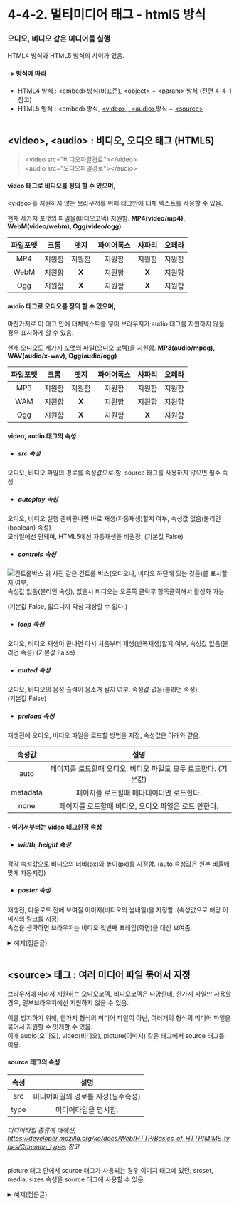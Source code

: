 # 4-4-2. 멀티미디어 태그 - html5 방식
### 오디오, 비디오 같은 미디어를 실행 
HTML4 방식과 HTML5 방식의 차이가 있음.  

#### -> 방식에 따라
- HTML4 방식 : \<embed>방식(비표준), \<object> + \<param> 방식 (전편 4-4-1 참고)
- HTML5 방식 : \<embed>방식</a>, <a href="#video">\<video> , \<audio></a>방식 + <a href="#source">\<source></a>
<br><br> 

## \<video>, \<audio> : 비디오, 오디오 태그 (HTML5) <a name="video"></a>
> \<video src="비디오파일경로">\</video>  
\<audio src="오디오파일경로">\</audio>

#### video 태그로 비디오를 정의 할 수 있으며,
\<video>를 지원하지 않는 브라우저를 위해 태그안에 대체 텍스트를 사용할 수 있음.

현재 세가지 포맷의 파일을(비디오코덱) 지원함. __MP4(video/mp4), WebM(video/webm), Ogg(video/ogg)__

파일포맷|크롬|엣지|파이어폭스|사파리|오페라
:---:|:---:|:---:|:---:|:---:|:---:
MP4|지원함|지원함|지원함|지원함|지원함
WebM|지원함|**X**|지원함|**X**|지원함
Ogg|지원함|**X**|지원함|**X**|지원함

#### audio 태그로 오디오를 정의 할 수 있으며,
마찬가지로 이 태그 안에 대체텍스트를 넣어 브라우저가 audio 태그를 지원하지 않을 경우 표시하게 할 수 있음.

현재 오디오도 세가지 포맷의 파일(오디오 코텍)을 지원함. __MP3(audio/mpeg), WAV(audio/x-wav), Ogg(audio/ogg)__

파일포맷|크롬|엣지|파이어폭스|사파리|오페라
:---:|:---:|:---:|:---:|:---:|:---:
MP3|지원함|지원함|지원함|지원함|지원함
WAM|지원함|**X**|지원함|지원함|지원함
Ogg|지원함|**X**|지원함|**X**|지원함

#### video, audio 태그의 속성
- ##### src 속성
오디오, 비디오 파일의 경로를 속성값으로 함. source 태그를 사용하지 않으면 필수 속성
- ##### autoplay 속성
오디오, 비디오 실행 준비끝나면 바로 재생(자동재생)할지 여부, 속성값 없음(불리언(boolean) 속성)  
모바일에선 안돼며, HTML5에선 자동재생을 비권장.
(기본값 False)
- ##### controls 속성
![컨트롤박스](https://user-images.githubusercontent.com/48408417/78906368-392d5780-7aba-11ea-9b40-b2faf2514d04.png)
위 사진 같은 컨트롤 박스(오디오나, 비디오 하단에 있는 것들)를 표시할지 여부,  
속성값 없음(불리언 속성), 없을시 비디오는 오른쪽 클릭후 항목클릭해서 활성화 가능.  

(기본값 False, 없으니까 막상 재상할 수 없다.)
- ##### loop 속성
오디오, 비디오 재생이 끝나면 다시 처음부터 재생(반복재생)할지 여부, 속성값 없음(불리언 속성)
(기본값 False)  
- ##### muted 속성
오디오, 비디오의 음성 출력이 음소거 될지 여부, 속성값 없음(불리언 속성)  
(기본값 False)
- ##### preload 속성
재생전에 오디오, 비디오 파일을 로드할 방법을 지정, 속성값은 아래와 같음.  

속성값|설명
:---:|:---:
auto|페이지를 로드할때 오디오, 비디오 파일도 모두 로드한다. (기본값)
metadata|페이지를 로드힐때 메타데이터만 로드한다.
none|페이지를 로드할때 비디오, 오디오 파일은 로드 안한다.

#### - 여기서부터는 video 태그한정 속성
- ##### width, height 속성
각각 속성값으로 비디오의 너비(px)와 높이(px)를 지정함. (auto 속성값은 원본 비율에 맞게 자동지정) 
- ##### poster 속성
재생전, 다운로드 전에 보여질 이미지(비디오의 썸네일)을 지정함. (속성값으로 해당 이미지의 링크를 지정)   
속성을 생략하면 브라우저는 비디오 첫번째 프레임(화면)을 대신 보여줌.  

<details>
  <summary>예제(접은글)</summary>
  
  ### 예제코드
  ```html
  <video src="C:\Users\user\Documents\summer.mp4" width="500" height="auto" controls>
      비디오 태그를 지원하지 않는 브라우저일 경우 해당 텍스트가 보입니다.
  </video>
  <audio src="C:\Users\user\Documents\Summer.mp3" controls>
      오디오 태그를 지원하지 않는 브라우저일 경우 해당 텍스트가 보입니다.
  </audio>
  ``` 
  ### 실행결과
  ![image](https://user-images.githubusercontent.com/48408417/78906734-b062eb80-7aba-11ea-9979-86b346c9efc0.png)
</details>
<br>

## \<source> 태그 : 여러 미디어 파일 묶어서 지정 <a name="source"></a>
브라우저에 따라서 지원하는 오디오코덱, 비디오코덱은 다양한데, 한가지 파일만 사용할 경우, 일부브라우저에선 지원하지 않을 수 있음.  

이를 방지하기 위해, 한가지 형식의 미디어 파일이 아닌, 여러개의 형식의 미디어 파일을 묶어서 지원할 수 잇게할 수 있음.  
이때 audio(오디오), video(비디오), picture(이미지) 같은 태그에서 source 태그를 이용.

#### source 태그의 속성

속성|설명
:---:|:---:
src|미디어파일의 경로를 지정(필수속성)
type|미디어타입을 명시함.

###### 미디어타입 종류에 대해선, https://developer.mozilla.org/ko/docs/Web/HTTP/Basics_of_HTTP/MIME_types/Common_types 참고

picture 태그 안에서 source 태그가 사용되는 경우 이미지 태그에 있던, srcset, media, sizes 속성을 source 태그에 사용할 수 있음.

<details>
  <summary>예제(접은글)</summary>
  
  ### 예제코드
  
  ```html
  <video width="500" height="auto" controls>
      <source src="C:\Users\user\Documents\summer.mp4" type="video/mp4">
      <source src="C:\Users\user\Documents\summer.webm" type="video/webm">
      <source src="C:\Users\user\Documents\summer.ogg" type="video/ogg">
      비디오 태그를 지원하지 않는 브라우저일 경우 해당 텍스트가 보입니다.
  </video>
  <audio controls>
      <source src="C:\Users\user\Documents\Summer.mp3" type="audio/mpeg">
      <source src="C:\Users\user\Documents\Summer." type="audio/x-wav">
      <source src="C:\Users\user\Documents\Summer.ogg" type="audio/ogg">
      오디오 태그를 지원하지 않는 브라우저일 경우 해당 텍스트가 보입니다.
  </audio>
  ```
  ### 실행결과
  ![image](https://user-images.githubusercontent.com/48408417/78908429-03d63900-7abd-11ea-9863-2d1b1903b207.png)
</details>
<br>
